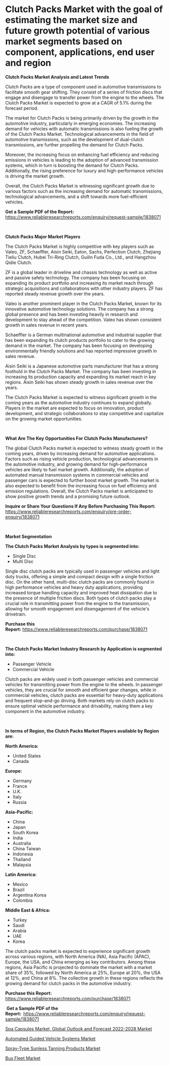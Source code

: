 <p><h1>Clutch Packs Market with the goal of estimating the market size and future growth potential of various market segments based on component, applications, end user and region</h1></p><p><strong>Clutch Packs Market Analysis and Latest Trends</strong></p>
<p><p>Clutch Packs are a type of component used in automotive transmissions to facilitate smooth gear shifting. They consist of a series of friction discs that engage and disengage to transfer power from the engine to the wheels. The Clutch Packs Market is expected to grow at a CAGR of 5.1% during the forecast period. </p><p>The market for Clutch Packs is being primarily driven by the growth in the automotive industry, particularly in emerging economies. The increasing demand for vehicles with automatic transmissions is also fueling the growth of the Clutch Packs Market. Technological advancements in the field of automotive transmissions, such as the development of dual-clutch transmissions, are further propelling the demand for Clutch Packs.</p><p>Moreover, the increasing focus on enhancing fuel efficiency and reducing emissions in vehicles is leading to the adoption of advanced transmission systems, which in turn is boosting the demand for Clutch Packs. Additionally, the rising preference for luxury and high-performance vehicles is driving the market growth.</p><p>Overall, the Clutch Packs Market is witnessing significant growth due to various factors such as the increasing demand for automatic transmissions, technological advancements, and a shift towards more fuel-efficient vehicles.</p></p>
<p><strong>Get a Sample PDF of the Report:&nbsp;</strong> <a href="https://www.reliableresearchreports.com/enquiry/request-sample/1838071">https://www.reliableresearchreports.com/enquiry/request-sample/1838071</a></p>
<p>&nbsp;</p>
<p><strong>Clutch Packs Major Market Players</strong></p>
<p><p>The Clutch Packs Market is highly competitive with key players such as Valeo, ZF, Schaeffler, Aisin Seiki, Eaton, Sachs, Perfection Clutch, Zhejiang Tieliu Clutch, Hubei Tri-Ring Clutch, Guilin Fuda Co., Ltd., and Hangzhou Qidie Clutch.</p><p>ZF is a global leader in driveline and chassis technology as well as active and passive safety technology. The company has been focusing on expanding its product portfolio and increasing its market reach through strategic acquisitions and collaborations with other industry players. ZF has reported steady revenue growth over the years.</p><p>Valeo is another prominent player in the Clutch Packs Market, known for its innovative automotive technology solutions. The company has a strong global presence and has been investing heavily in research and development to stay ahead of the competition. Valeo has shown consistent growth in sales revenue in recent years.</p><p>Schaeffler is a German multinational automotive and industrial supplier that has been expanding its clutch products portfolio to cater to the growing demand in the market. The company has been focusing on developing environmentally friendly solutions and has reported impressive growth in sales revenue.</p><p>Aisin Seiki is a Japanese automotive parts manufacturer that has a strong foothold in the Clutch Packs Market. The company has been investing in increasing its production capacity and expanding its market reach in key regions. Aisin Seiki has shown steady growth in sales revenue over the years.</p><p>The Clutch Packs Market is expected to witness significant growth in the coming years as the automotive industry continues to expand globally. Players in the market are expected to focus on innovation, product development, and strategic collaborations to stay competitive and capitalize on the growing market opportunities.</p></p>
<p>&nbsp;</p>
<p><strong>What Are The Key Opportunities For Clutch Packs Manufacturers?</strong></p>
<p><p>The global Clutch Packs market is expected to witness steady growth in the coming years, driven by increasing demand for automotive applications. Factors such as rising vehicle production, technological advancements in the automotive industry, and growing demand for high-performance vehicles are likely to fuel market growth. Additionally, the adoption of automated manual transmission systems in commercial vehicles and passenger cars is expected to further boost market growth. The market is also expected to benefit from the increasing focus on fuel efficiency and emission regulations. Overall, the Clutch Packs market is anticipated to show positive growth trends and a promising future outlook.</p></p>
<p><strong>Inquire or Share Your Questions If Any Before Purchasing This Report:</strong> <a href="https://www.reliableresearchreports.com/enquiry/pre-order-enquiry/1838071">https://www.reliableresearchreports.com/enquiry/pre-order-enquiry/1838071</a></p>
<p>&nbsp;</p>
<p><strong>Market Segmentation</strong></p>
<p><strong>The Clutch Packs Market Analysis by types is segmented into:</strong></p>
<p><ul><li>Single Disc</li><li>Multi Disc</li></ul></p>
<p><p>Single disc clutch packs are typically used in passenger vehicles and light duty trucks, offering a simple and compact design with a single friction disc. On the other hand, multi-disc clutch packs are commonly found in high performance vehicles and heavy duty applications, providing increased torque handling capacity and improved heat dissipation due to the presence of multiple friction discs. Both types of clutch packs play a crucial role in transmitting power from the engine to the transmission, allowing for smooth engagement and disengagement of the vehicle's drivetrain.</p></p>
<p><strong>Purchase this Report:&nbsp;</strong><a href="https://www.reliableresearchreports.com/purchase/1838071">https://www.reliableresearchreports.com/purchase/1838071</a></p>
<p>&nbsp;</p>
<p><strong>The Clutch Packs Market Industry Research by Application is segmented into:</strong></p>
<p><ul><li>Passenger Vehicle</li><li>Commercial Vehicle</li></ul></p>
<p><p>Clutch packs are widely used in both passenger vehicles and commercial vehicles for transmitting power from the engine to the wheels. In passenger vehicles, they are crucial for smooth and efficient gear changes, while in commercial vehicles, clutch packs are essential for heavy-duty applications and frequent stop-and-go driving. Both markets rely on clutch packs to ensure optimal vehicle performance and drivability, making them a key component in the automotive industry.</p></p>
<p>&nbsp;</p>
<p><strong>In terms of Region, the Clutch Packs Market Players available by Region are:</strong></p>
<p>
    <p> <strong> North America: </strong>
        <ul>
            <li>United States</li>
            <li>Canada</li>
        </ul>
        </p> 
    <p> <strong> Europe: </strong>
        <ul>
            <li>Germany</li>
            <li>France</li>
            <li>U.K.</li>
            <li>Italy</li>
            <li>Russia</li>
        </ul>
        </p> 
    <p> <strong> Asia-Pacific: </strong>
        <ul>
            <li>China</li>
            <li>Japan</li>
            <li>South Korea</li>
            <li>India</li>
            <li>Australia</li>
            <li>China Taiwan</li>
            <li>Indonesia</li>
            <li>Thailand</li>
            <li>Malaysia</li>
        </ul>
        </p> 
    <p> <strong> Latin America: </strong>
        <ul>
            <li>Mexico</li>
            <li>Brazil</li>
            <li>Argentina Korea</li>
            <li>Colombia</li>
        </ul>
        </p> 
    <p> <strong> Middle East & Africa: </strong>
        <ul>
            <li>Turkey</li>
            <li>Saudi</li>
            <li>Arabia</li>
            <li>UAE</li>
            <li>Korea</li>
        </ul>
    </p>
    </p>
<p><p>The clutch packs market is expected to experience significant growth across various regions, with North America (NA), Asia Pacific (APAC), Europe, the USA, and China emerging as key contributors. Among these regions, Asia Pacific is projected to dominate the market with a market share of 35%, followed by North America at 25%, Europe at 20%, the USA at 12%, and China at 8%. The collective growth in these regions reflects the growing demand for clutch packs in the automotive industry.</p></p>
<p><strong>Purchase this Report: </strong><a href="https://www.reliableresearchreports.com/purchase/1838071">https://www.reliableresearchreports.com/purchase/1838071</a></p>
<p>&nbsp;<strong>Get a Sample PDF of the Report:&nbsp;&nbsp;</strong><a href="https://www.reliableresearchreports.com/enquiry/request-sample/1838071">https://www.reliableresearchreports.com/enquiry/request-sample/1838071</a></p>
<p><strong></strong></p>
<p><p><a href="https://view.publitas.com/reportprime-1/spa-capsules-market-global-outlook-and-forecast-2022-2028-market-research-report-provides-critical-insights-that-can-help-shape-business-development-and-investment-strategies/">Spa Capsules Market, Global Outlook and Forecast 2022-2028 Market</a></p><p><a href="https://github.com/jj19131/Market-Research-Report-List-1/blob/main/automated-guided-vehicle-systems-market.md">Automated Guided Vehicle Systems Market</a></p><p><a href="https://ivy-potential-64b.notion.site/Spray-Type-Sunless-Tanning-Products-Market-Challenges-Opportunities-and-Growth-Drivers-and-Major--077ca62b96344c51a8fbbb5ddd6e7aae">Spray-Type Sunless Tanning Products Market</a></p><p><a href="https://github.com/jodemen/Market-Research-Report-List-1/blob/main/bus-fleet-market.md">Bus Fleet Market</a></p></p>